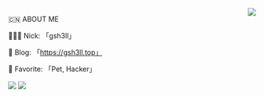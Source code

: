 <img src="https://github-readme-stats.vercel.app/api?username=gsh3ll&theme=nord&count_private=true&show_icons=true&line_height=30" align="right"/>

🇨🇳 ABOUT ME

🧑🏻‍💻 Nick: 「gsh3ll」

🚀 Blog: 「https://gsh3ll.top」

💖 Favorite: 「Pet, Hacker」

<img src="https://github-profile-summary-cards.vercel.app/api/cards/profile-details?username=gsh3ll&theme=nord_dark" align="center"/>

<img src="https://github-profile-trophy.vercel.app/?username=gsh3ll&theme=nord&row=1&column=9" align="center"/>



<!-- ![marionxue's github stats](https://github-readme-stats.vercel.app/api?username=gsh3ll&theme=radical) 
 -->
